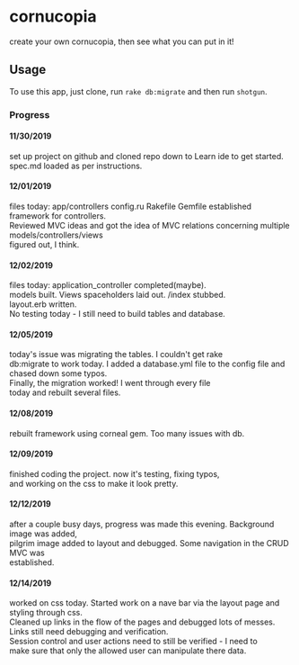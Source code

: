 # cornucopia
create your own cornucopia, then see what you can put in it!

## Usage
To use this app, just clone, run `rake db:migrate` and then run `shotgun`.

### Progress
#### 11/30/2019
  set up project on github and cloned repo down to Learn ide to get started.  
  spec.md loaded as per instructions.
#### 12/01/2019
  files today: app/controllers  config.ru  Rakefile   Gemfile
  established framework for controllers.  
  Reviewed MVC ideas and got the idea of MVC relations concerning  multiple models/controllers/views  
  figured out, I think.
#### 12/02/2019
  files today: application_controller completed(maybe).  
  models built.  Views spaceholders laid out.  /index stubbed.  
  layout.erb written.  
  No testing today - I still need to build tables and database.
#### 12/05/2019  
  today's issue was migrating the tables.  I couldn't get rake  
  db:migrate to work today.  I added a database.yml file to the
  config file and chased down some typos.  
  Finally, the migration worked!  I went through every file  
  today and rebuilt several files.
#### 12/08/2019
  rebuilt framework using corneal gem.  Too many issues with db.
#### 12/09/2019
  finished coding the project.  now it's testing, fixing typos,  
  and working on the css to make it look pretty.
#### 12/12/2019
  after a couple busy days, progress was made this evening.  Background image was added,  
  pilgrim image added to layout and debugged.  Some navigation in the CRUD MVC was  
  established.
#### 12/14/2019
  worked on css today.  Started work on a nave bar via the layout page and styling through css.  
  Cleaned up links in the flow of the pages and debugged lots of messes.  
  Links still need debugging and verification.  
  Session control and user actions need to still be verified - I need to  
  make sure that only the allowed user can manipulate there data.
